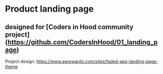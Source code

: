 # Product landing page
## designed for [Coders in Hood community project] (https://github.com/CodersInHood/01_landing_page)

Project design: https://www.awwwards.com/sites/faded-app-landing-page-theme
